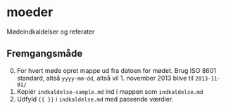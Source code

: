 # moeder

Mødeindkaldelser og referater

## Fremgangsmåde

0. For hvert møde opret mappe ud fra datoen for mødet.
   Brug ISO 8601 standard, altså `yyyy-mm-dd`, altså vil
   1\. november 2013 blive til `2013-11-01/`
1. Kopiér `indkaldelse-sample.md` ind i mappen som `indkaldelse.md`
2. Udfyld `{{ }}` i `indkaldelse.md` med passende værdier.
